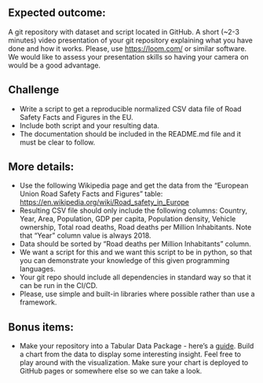 ## Expected outcome:

A git repository with dataset and script located in GitHub.
A short (~2-3 minutes) video presentation of your git repository explaining what you have done and how it works. Please, use https://loom.com/ or similar software. We would like to assess your presentation skills so having your camera on would be a good advantage.

## Challenge

- Write a script to get a reproducible normalized CSV data file of Road Safety Facts and Figures in the EU.
- Include both script and your resulting data. 
- The documentation should be included in the README.md file and it must be clear to follow.

## More details:

- Use the following Wikipedia page and get the data from the “European Union Road Safety Facts and Figures” table: https://en.wikipedia.org/wiki/Road_safety_in_Europe
- Resulting CSV file should only include the following columns: Country, Year, Area, Population, GDP per capita, Population density, Vehicle ownership, Total road deaths, Road deaths per Million Inhabitants. Note that “Year” column value is always 2018.
- Data should be sorted by “Road deaths per Million Inhabitants” column.
- We want a script for this and we want this script to be in python, so that you can demonstrate your knowledge of this given programming languages.
- Your git repo should include all dependencies in standard way so that it can be run in the CI/CD.
- Please, use simple and built-in libraries where possible rather than use a framework.

## Bonus items:

- Make your repository into a Tabular Data Package - here’s a [guide](https://datahub.io/docs/data-packages/publish-tabular).
Build a chart from the data to display some interesting insight. Feel free to play around with the visualization.
Make sure your chart is deployed to GitHub pages or somewhere else so we can take a look.
